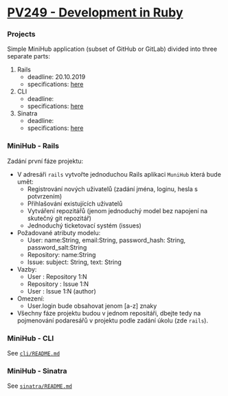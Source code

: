 # [PV249 - Development in Ruby](https://is.muni.cz/predmet/fi/podzim2019/PV249)

### Projects

Simple MiniHub application (subset of GitHub or GitLab) divided into three separate parts:

1. Rails
    * deadline: 20.10.2019
    * specifications: [here](#minihub---rails)
2. CLI
    * deadline:
    * specifications: [here](#minihub---cli)
3. Sinatra
    * deadline:
    * specifications: [here](#minihub---sinatra)

### MiniHub - Rails

Zadání první fáze projektu:
* V adresáři `rails` vytvořte jednoduchou Rails aplikaci `MuniHub` která bude umět:
  * Registrování nových uživatelů (zadání jména, loginu, hesla s potvrzením)
  * Přihlašování existujících uživatelů
  * Vytváření repozitářů (jenom jednoduchý model bez napojení na skutečný git repozitář)
  * Jednoduchý ticketovací systém (issues)
* Požadované atributy modelu:
  * User: name:String, email:String, password_hash: String, password_salt:String
  * Repository: name:String
  * Issue: subject: String, text: String
* Vazby:
  * User : Repository 1:N
  * Repository : Issue 1:N
  * User : Issue 1:N (author)
* Omezení:
  * User.login bude obsahovat jenom [a-z] znaky
* Všechny fáze projektu budou v jednom repositáři, dbejte tedy na pojmenování podaresářů v projektu podle zadání úkolu (zde `rails`).

### MiniHub - CLI

See [`cli/README.md`](cli/README.md)

### MiniHub - Sinatra

See [`sinatra/README.md`](sinatra/README.md)
